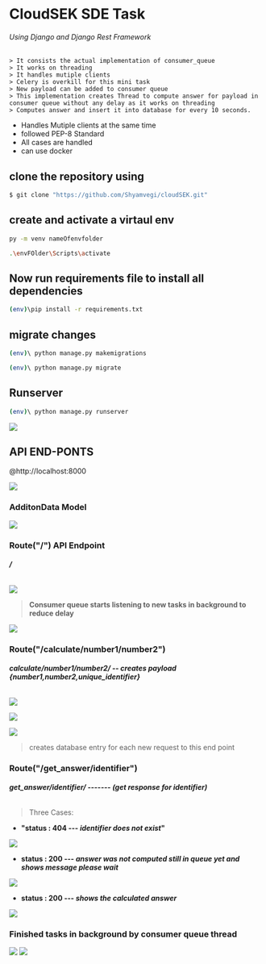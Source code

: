 # CloudSEK SDE Task
###### Using Django and Django Rest Framework

    > It consists the actual implementation of consumer_queue
    > It works on threading
    > It handles mutiple clients
    > Celery is overkill for this mini task
    > New payload can be added to consumer queue
    > This implementation creates Thread to compute answer for payload in consumer queue without any delay as it works on threading
    > Computes answer and insert it into database for every 10 seconds.

- Handles Mutiple clients at the same time
- followed PEP-8 Standard    
- All cases are handled
- can use docker

## clone the repository using

```sh
$ git clone "https://github.com/Shyamvegi/cloudSEK.git"
```

## create and activate a virtaul env  

```sh
py -m venv nameOfenvfolder
```
```sh
.\envFOlder\Scripts\activate
```  

## Now run requirements file to install all dependencies 

```sh
(env)\pip install -r requirements.txt
```      

## migrate changes

```sh
(env)\ python manage.py makemigrations 
```
```sh
(env)\ python manage.py migrate 
```

## Runserver
```sh
(env)\ python manage.py runserver 
```
![](/Images/initialize.png)


## API END-PONTS  
  
@http://localhost:8000

![](/Images/routes.png)

### AdditonData Model

![](/Images/datamodel.png)


### Route("/") API Endpoint

###### **/**

![](/Images/index.png)

> **Consumer queue starts listening to new tasks in background to reduce delay**

![](/Images/consumerQueue.png)

### Route("/calculate/number1/number2")

###### **_calculate/number1/number2/_  -- creates payload {number1,number2,unique_identifier}**    

![](/Images/calculate.png)

![](/Images/tasksadded.png)

![](/Images/calculate2.png)

>  creates database entry for each new request to this end point

### Route("/get_answer/identifier")

###### **_get_answer/identifier/_ ------- (get response for identifier)** 

> Three Cases:

-  **"status : 404 --- _identifier does not exist_"** 

![](/Images/case1.png)

-  **status : 200 --- _answer was not computed still in queue yet and shows message please wait_**

![](/Images/case2.png)

-  **status : 200 --- _shows the calculated answer_**

![](/Images/case3.png)

### Finished tasks in background by consumer queue thread
![](/Images/finishedtasks.png)
![](/Images/tasksadded2.png)
